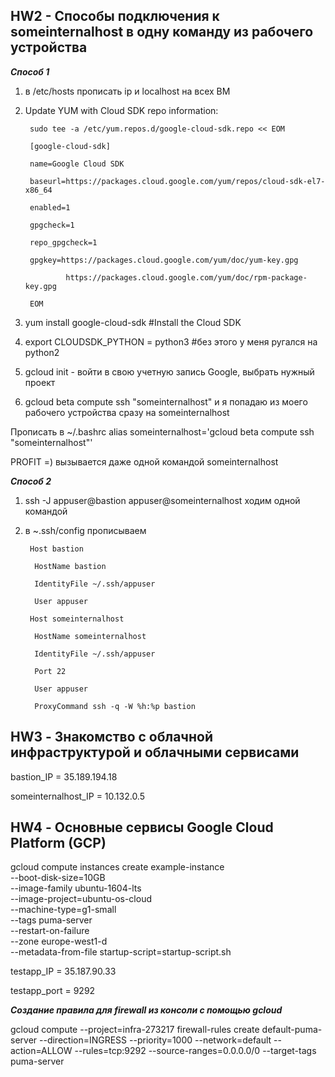 ## HW2 - Cпособы подключения к someinternalhost в одну команду из рабочего устройства

***Способ 1***

1) в /etc/hosts прописать ip и localhost на всех ВМ

2) Update YUM with Cloud SDK repo information:

        sudo tee -a /etc/yum.repos.d/google-cloud-sdk.repo << EOM

        [google-cloud-sdk]

        name=Google Cloud SDK

        baseurl=https://packages.cloud.google.com/yum/repos/cloud-sdk-el7-x86_64

        enabled=1

        gpgcheck=1

        repo_gpgcheck=1

        gpgkey=https://packages.cloud.google.com/yum/doc/yum-key.gpg

                https://packages.cloud.google.com/yum/doc/rpm-package-key.gpg

        EOM

3) yum install google-cloud-sdk #Install the Cloud SDK

4) export CLOUDSDK_PYTHON = python3 #без этого у меня ругался на python2

5) gcloud init - войти в свою учетную запись Google, выбрать нужный проект

6) gcloud beta compute ssh  "someinternalhost" и я попадаю из моего рабочего устройства сразу на someinternalhost

Прописать в ~/.bashrc alias someinternalhost='gcloud beta compute ssh  "someinternalhost"'

PROFIT =) вызывается даже одной командой someinternalhost

***Способ 2***

1) ssh -J  appuser@bastion appuser@someinternalhost ходим одной командой

2) в ~.ssh/config прописываем

        Host bastion

         HostName bastion

         IdentityFile ~/.ssh/appuser

         User appuser

        Host someinternalhost

         HostName someinternalhost

         IdentityFile ~/.ssh/appuser

         Port 22

         User appuser

         ProxyCommand ssh -q -W %h:%p bastion

## HW3 - Знакомство с облачной инфраструктурой и облачными сервисами

bastion_IP = 35.189.194.18

someinternalhost_IP = 10.132.0.5

## HW4 - Основные сервисы Google Cloud Platform (GCP)

gcloud compute instances create example-instance \
    --boot-disk-size=10GB \
    --image-family ubuntu-1604-lts \
    --image-project=ubuntu-os-cloud \
    --machine-type=g1-small \
    --tags puma-server \
    --restart-on-failure \
    --zone europe-west1-d \
    --metadata-from-file startup-script=startup-script.sh

testapp_IP = 35.187.90.33

testapp_port = 9292

***Создание правила для firewall из консоли с помощью gcloud***

gcloud compute --project=infra-273217 firewall-rules create default-puma-server --direction=INGRESS --priority=1000 --network=default --action=ALLOW --rules=tcp:9292 --source-ranges=0.0.0.0/0 --target-tags puma-server

